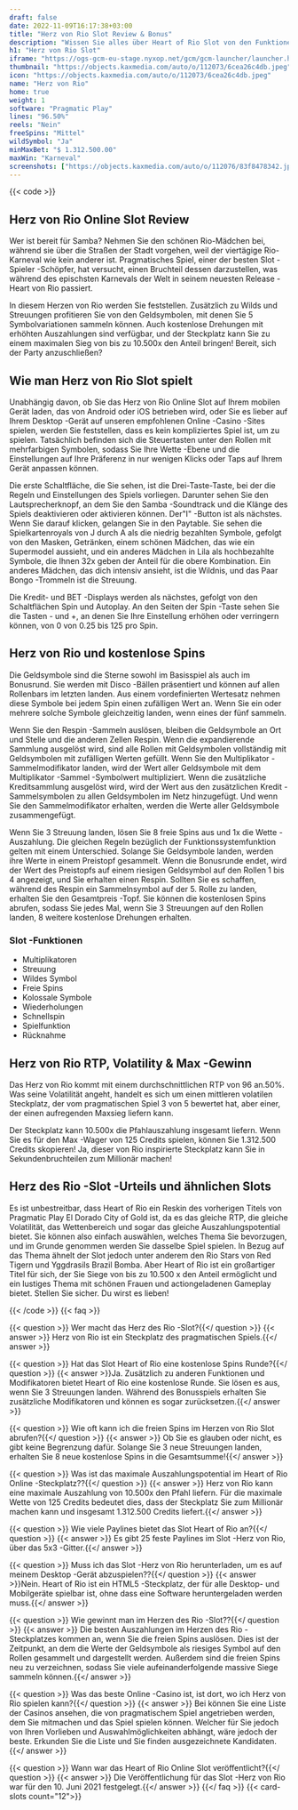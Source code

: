 ```yaml
---
draft: false
date: 2022-11-09T16:17:38+03:00
title: "Herz von Rio Slot Review & Bonus"
description: "Wissen Sie alles über Heart of Rio Slot von den Funktionen, Abweichungen, Auszahlungen, RTP und erhalten Sie kostenlose Spins und Boni bei den besten Online -Casinos!"
h1: "Herz von Rio Slot"
iframe: "https://ogs-gcm-eu-stage.nyxop.net/gcm/gcm-launcher/launcher.html?gameUrl=https%3A%2F%2Fnyx.prerelease-env.biz%2Fgs2c%2Fcommon%2Fgames-html5%2Fnyx-game-loader.html%3Fenvid%3Deur%26stage%3D1&gameid=vs25rio&operatorid=241&sessionid=Free%3Apdc1o9qq3hs5h29397faaoi5d7p&currency=EUR&lang=en_us&mode=demo&device=desktop&lobbyurl=&ogsgameid=1510192"
thumbnail: "https://objects.kaxmedia.com/auto/o/112073/6cea26c4db.jpeg"
icon: "https://objects.kaxmedia.com/auto/o/112073/6cea26c4db.jpeg"
name: "Herz von Rio"
home: true
weight: 1
software: "Pragmatic Play"
lines: "96.50%"
reels: "Nein"
freeSpins: "Mittel"
wildSymbol: "Ja"
minMaxBet: "$ 1.312.500.00"
maxWin: "Karneval"
screenshots: ["https://objects.kaxmedia.com/auto/o/112076/83f8478342.jpeg"]
---
```


{{< code >}}<h2>Herz von Rio Online Slot Review</h2><p>Wer ist bereit für Samba? Nehmen Sie den schönen Rio-Mädchen bei, während sie über die Straßen der Stadt vorgehen, weil der viertägige Rio-Karneval wie kein anderer ist. Pragmatisches Spiel, einer der besten Slot -Spieler -Schöpfer, hat versucht, einen Bruchteil dessen darzustellen, was während des epischsten Karnevals der Welt in seinem neuesten Release -Heart von Rio passiert.</p><p>In diesem Herzen von Rio werden Sie feststellen. Zusätzlich zu Wilds und Streuungen profitieren Sie von den Geldsymbolen, mit denen Sie 5 Symbolvariationen sammeln können. Auch kostenlose Drehungen mit erhöhten Auszahlungen sind verfügbar, und der Steckplatz kann Sie zu einem maximalen Sieg von bis zu 10.500x den Anteil bringen! Bereit, sich der Party anzuschließen?</p><h2>Wie man Herz von Rio Slot spielt</h2><p>Unabhängig davon, ob Sie das Herz von Rio Online Slot auf Ihrem mobilen Gerät laden, das von Android oder iOS betrieben wird, oder Sie es lieber auf Ihrem Desktop -Gerät auf unseren empfohlenen Online -Casino -Sites spielen, werden Sie feststellen, dass es kein kompliziertes Spiel ist, um zu spielen. Tatsächlich befinden sich die Steuertasten unter den Rollen mit mehrfarbigen Symbolen, sodass Sie Ihre Wette -Ebene und die Einstellungen auf Ihre Präferenz in nur wenigen Klicks oder Taps auf Ihrem Gerät anpassen können.</p><p>Die erste Schaltfläche, die Sie sehen, ist die Drei-Taste-Taste, bei der die Regeln und Einstellungen des Spiels vorliegen. Darunter sehen Sie den Lautsprecherknopf, an dem Sie den Samba -Soundtrack und die Klänge des Spiels deaktivieren oder aktivieren können. Der"I" -Button ist als nächstes. Wenn Sie darauf klicken, gelangen Sie in den Paytable. Sie sehen die Spielkartenroyals von J durch A als die niedrig bezahlten Symbole, gefolgt von den Masken, Getränken, einem schönen Mädchen, das wie ein Supermodel aussieht, und ein anderes Mädchen in Lila als hochbezahlte Symbole, die Ihnen 32x geben der Anteil für die obere Kombination. Ein anderes Mädchen, das dich intensiv ansieht, ist die Wildnis, und das Paar Bongo -Trommeln ist die Streuung.</p><p>Die Kredit- und BET -Displays werden als nächstes, gefolgt von den Schaltflächen Spin und Autoplay. An den Seiten der Spin -Taste sehen Sie die Tasten - und +, an denen Sie Ihre Einstellung erhöhen oder verringern können, von 0 von 0.25 bis 125 pro Spin.</p><h2>Herz von Rio und kostenlose Spins</h2><p>Die Geldsymbole sind die Sterne sowohl im Basisspiel als auch im Bonusrund. Sie werden mit Disco -Bällen präsentiert und können auf allen Rollenbars im letzten landen. Aus einem vordefinierten Wertesatz nehmen diese Symbole bei jedem Spin einen zufälligen Wert an. Wenn Sie ein oder mehrere solche Symbole gleichzeitig landen, wenn eines der fünf sammeln.</p><p>Wenn Sie den Respin -Sammeln auslösen, bleiben die Geldsymbole an Ort und Stelle und die anderen Zellen Respin. Wenn die expandierende Sammlung ausgelöst wird, sind alle Rollen mit Geldsymbolen vollständig mit Geldsymbolen mit zufälligen Werten gefüllt. Wenn Sie den Multiplikator -Sammelmodifikator landen, wird der Wert aller Geldsymbole mit dem Multiplikator -Sammel -Symbolwert multipliziert. Wenn die zusätzliche Kreditsammlung ausgelöst wird, wird der Wert aus den zusätzlichen Kredit -Sammelsymbolen zu allen Geldsymbolen im Netz hinzugefügt. Und wenn Sie den Sammelmodifikator erhalten, werden die Werte aller Geldsymbole zusammengefügt.</p><p>Wenn Sie 3 Streuung landen, lösen Sie 8 freie Spins aus und 1x die Wette -Auszahlung. Die gleichen Regeln bezüglich der Funktionssystemfunktion gelten mit einem Unterschied. Solange Sie Geldsymbole landen, werden ihre Werte in einem Preistopf gesammelt. Wenn die Bonusrunde endet, wird der Wert des Preistopfs auf einem riesigen Geldsymbol auf den Rollen 1 bis 4 angezeigt, und Sie erhalten einen Respin. Sollten Sie es schaffen, während des Respin ein Sammelnsymbol auf der 5. Rolle zu landen, erhalten Sie den Gesamtpreis -Topf. Sie können die kostenlosen Spins abrufen, sodass Sie jedes Mal, wenn Sie 3 Streuungen auf den Rollen landen, 8 weitere kostenlose Drehungen erhalten.</p><h3>
Slot -Funktionen</h3><ul>
<li></span>
Multiplikatoren</li>
<li></span>
Streuung</li>
<li></span>
Wildes Symbol</li>
<li></span>
Freie Spins</li>
<li></span>
Kolossale Symbole</li>
<li></span>
Wiederholungen</li>
<li></span>
Schnellspin</li>
<li></span>
Spielfunktion</li>
<li></span>
Rücknahme</li></ul><h2>Herz von Rio RTP, Volatility & Max -Gewinn</h2><p>Das Herz von Rio kommt mit einem durchschnittlichen RTP von 96 an.50%. Was seine Volatilität angeht, handelt es sich um einen mittleren volatilen Steckplatz, der vom pragmatischen Spiel 3 von 5 bewertet hat, aber einer, der einen aufregenden Maxsieg liefern kann.</p><p>Der Steckplatz kann 10.500x die Pfahlauszahlung insgesamt liefern. Wenn Sie es für den Max -Wager von 125 Credits spielen, können Sie 1.312.500 Credits skopieren! Ja, dieser von Rio inspirierte Steckplatz kann Sie in Sekundenbruchteilen zum Millionär machen!</p><h2>Herz des Rio -Slot -Urteils und ähnlichen Slots</h2><p>Es ist unbestreitbar, dass Heart of Rio ein Reskin des vorherigen Titels von Pragmatic Play El Dorado City of Gold ist, da es das gleiche RTP, die gleiche Volatilität, das Wettenbereich und sogar das gleiche Auszahlungspotential bietet. Sie können also einfach auswählen, welches Thema Sie bevorzugen, und im Grunde genommen werden Sie dasselbe Spiel spielen. In Bezug auf das Thema ähnelt der Slot jedoch unter anderem den Rio Stars von Red Tigern und Yggdrasils Brazil Bomba. Aber Heart of Rio ist ein großartiger Titel für sich, der Sie Siege von bis zu 10.500 x den Anteil ermöglicht und ein lustiges Thema mit schönen Frauen und actiongeladenen Gameplay bietet. Stellen Sie sicher. Du wirst es lieben!</p>
{{< /code >}}
{{< faq >}}

{{< question >}} Wer macht das Herz des Rio -Slot?{{</ question >}}
{{< answer >}} Herz von Rio ist ein Steckplatz des pragmatischen Spiels.{{</ answer >}}

{{< question >}} Hat das Slot Heart of Rio eine kostenlose Spins Runde?{{</ question >}}
{{< answer >}}Ja. Zusätzlich zu anderen Funktionen und Modifikatoren bietet Heart of Rio eine kostenlose Runde. Sie lösen es aus, wenn Sie 3 Streuungen landen. Während des Bonusspiels erhalten Sie zusätzliche Modifikatoren und können es sogar zurücksetzen.{{</ answer >}}

{{< question >}} Wie oft kann ich die freien Spins im Herzen von Rio Slot abrufen?{{</ question >}}
{{< answer >}} Ob Sie es glauben oder nicht, es gibt keine Begrenzung dafür. Solange Sie 3 neue Streuungen landen, erhalten Sie 8 neue kostenlose Spins in die Gesamtsumme!{{</ answer >}}

{{< question >}} Was ist das maximale Auszahlungspotential im Heart of Rio Online -Steckplatz??{{</ question >}}
{{< answer >}} Herz von Rio kann eine maximale Auszahlung von 10.500x den Pfahl liefern. Für die maximale Wette von 125 Credits bedeutet dies, dass der Steckplatz Sie zum Millionär machen kann und insgesamt 1.312.500 Credits liefert.{{</ answer >}}

{{< question >}} Wie viele Paylines bietet das Slot Heart of Rio an?{{</ question >}}
{{< answer >}} Es gibt 25 feste Paylines im Slot -Herz von Rio, über das 5x3 -Gitter.{{</ answer >}}

{{< question >}} Muss ich das Slot -Herz von Rio herunterladen, um es auf meinem Desktop -Gerät abzuspielen??{{</ question >}}
{{< answer >}}Nein. Heart of Rio ist ein HTML5 -Steckplatz, der für alle Desktop- und Mobilgeräte spielbar ist, ohne dass eine Software heruntergeladen werden muss.{{</ answer >}}

{{< question >}} Wie gewinnt man im Herzen des Rio -Slot??{{</ question >}}
{{< answer >}} Die besten Auszahlungen im Herzen des Rio -Steckplatzes kommen an, wenn Sie die freien Spins auslösen. Dies ist der Zeitpunkt, an dem die Werte der Geldsymbole als riesiges Symbol auf den Rollen gesammelt und dargestellt werden. Außerdem sind die freien Spins neu zu verzeichnen, sodass Sie viele aufeinanderfolgende massive Siege sammeln können.{{</ answer >}}

{{< question >}} Was das beste Online -Casino ist, ist dort, wo ich Herz von Rio spielen kann?{{</ question >}}
{{< answer >}} Bei können Sie eine Liste der Casinos ansehen, die von pragmatischem Spiel angetrieben werden, dem Sie mitmachen und das Spiel spielen können. Welcher für Sie jedoch von Ihren Vorlieben und Auswahlmöglichkeiten abhängt, wäre jedoch der beste. Erkunden Sie die Liste und Sie finden ausgezeichnete Kandidaten.{{</ answer >}}

{{< question >}} Wann war das Heart of Rio Online Slot veröffentlicht?{{</ question >}}
{{< answer >}} Die Veröffentlichung für das Slot -Herz von Rio war für den 10. Juni 2021 festgelegt.{{</ answer >}}
{{</ faq >}}
{{< card-slots count="12">}}